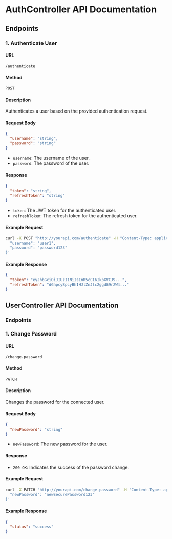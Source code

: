 # AuthController API Documentation

## Endpoints

### 1. Authenticate User

#### URL

`/authenticate`

#### Method

`POST`

#### Description

Authenticates a user based on the provided authentication request.

#### Request Body

```json
{
  "username": "string",
  "password": "string"
}
```

- `username`: The username of the user.
- `password`: The password of the user.

#### Response

```json
{
  "token": "string",
  "refreshToken": "string"
}
```

- `token`: The JWT token for the authenticated user.
- `refreshToken`: The refresh token for the authenticated user.

#### Example Request

```bash
curl -X POST "http://yourapi.com/authenticate" -H "Content-Type: application/json" -d '{
  "username": "user1",
  "password": "password123"
}'
```

#### Example Response

```json
{
  "token": "eyJhbGciOiJIUzI1NiIsInR5cCI6IkpXVCJ9...",
  "refreshToken": "dGhpcyBpcyBhIHJlZnJlc2ggdG9rZW4..."
}
```

## UserController API Documentation

### Endpoints

### 1. Change Password

#### URL

`/change-password`

#### Method

`PATCH`

#### Description

Changes the password for the connected user.

#### Request Body

```json
{
  "newPassword": "string"
}
```

- `newPassword`: The new password for the user.

#### Response

- `200 OK`: Indicates the success of the password change.

#### Example Request

```bash
curl -X PATCH "http://yourapi.com/change-password" -H "Content-Type: application/json" -d '{
  "newPassword": "newSecurePassword123"
}'
```

#### Example Response

```json
{
  "status": "success"
}
```

```

```
